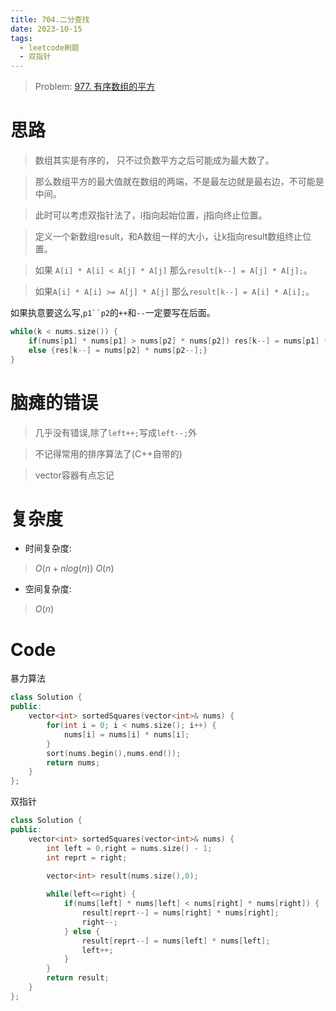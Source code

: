 ```yaml
---
title: 704.二分查找
date: 2023-10-15
tags:
  - leetcode刷题
  - 双指针
---
```

> Problem: [977. 有序数组的平方](https://leetcode.cn/problems/squares-of-a-sorted-array/description/)

# 思路

> 数组其实是有序的， 只不过负数平方之后可能成为最大数了。

>那么数组平方的最大值就在数组的两端，不是最左边就是最右边，不可能是中间。

>此时可以考虑双指针法了，i指向起始位置，j指向终止位置。

>定义一个新数组result，和A数组一样的大小，让k指向result数组终止位置。

>如果 `A[i] * A[i] < A[j] * A[j]` 那么`result[k--] = A[j] * A[j];`。

>如果`A[i] * A[i] >= A[j] * A[j]` 那么`result[k--] = A[i] * A[i];`。

如果执意要这么写,`p1``p2`的`++`和`--`一定要写在后面。

```cpp
while(k < nums.size()) {
	if(nums[p1] * nums[p1] > nums[p2] * nums[p2]) res[k--] = nums[p1] * nums[p1++];
	else {res[k--] = nums[p2] * nums[p2--];}
}
```
# 脑瘫的错误

> 几乎没有错误,除了`left++;`写成`left--;`外

> 不记得常用的排序算法了(C++自带的)

> vector容器有点忘记

# 复杂度

- 时间复杂度:

> $O(n + nlog(n))$ $O(n)$

- 空间复杂度:

> $O(n)$

# Code
  
暴力算法

```C++
class Solution {
public:
    vector<int> sortedSquares(vector<int>& nums) {
        for(int i = 0; i < nums.size(); i++) {
            nums[i] = nums[i] * nums[i];
        }
        sort(nums.begin(),nums.end());
        return nums;
    }
};
```

双指针

```C++
class Solution {
public:
    vector<int> sortedSquares(vector<int>& nums) {
        int left = 0,right = nums.size() - 1;
        int reprt = right;
        
        vector<int> result(nums.size(),0);

        while(left<=right) {
            if(nums[left] * nums[left] < nums[right] * nums[right]) {
                result[reprt--] = nums[right] * nums[right];
                right--;
            } else {
                result[reprt--] = nums[left] * nums[left];
                left++;
            }
        }
        return result;
    }
};
```